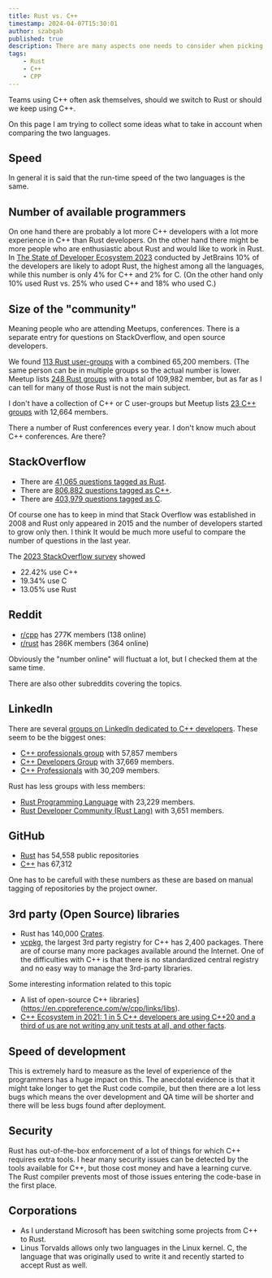 ```yaml
---
title: Rust vs. C++
timestamp: 2024-04-07T15:30:01
author: szabgab
published: true
description: There are many aspects one needs to consider when picking a programming language. Let me try to compare C++ and Rust.
tags:
    - Rust
    - C++
    - CPP
---
```


Teams using C++ often ask themselves, should we switch to Rust or should we keep using C++.

On this page I am trying to collect some ideas what to take in account when comparing the two languages.

## Speed

In general it is said that the run-time speed of the two languages is the same.

## Number of available programmers

On one hand there are probably a lot more C++ developers with a lot more experience in C++ than Rust developers.
On the other hand there might be more people who are enthusiastic about Rust and would like to work in Rust. In [The State of Developer Ecosystem 2023](https://www.jetbrains.com/lp/devecosystem-2023/)
conducted by JetBrains 10% of the developers are likely to adopt Rust, the highest among all the languages, while this number is only 4% for C++ and 2% for C.
(On the other hand only 10% used Rust vs. 25% who used C++ and 18% who used C.)

## Size of the "community"

Meaning people who are attending Meetups, conferences. There is a separate entry for questions on StackOverflow, and open source developers.

We found [113 Rust user-groups](/user-groups) with a combined 65,200 members. (The same person can be in multiple groups so the actual number is lower. Meetup lists [248 Rust groups](https://www.meetup.com/topics/rust/)
with a total of 109,982 member, but as far as I can tell for many of those Rust is not the main subject.

I don't have a collection of C++ or C user-groups but Meetup lists [23 C++ groups](https://www.meetup.com/topics/cpp/) with 12,664 members.

There a number of Rust conferences every year. I don't know much about C++ conferences. Are there?

## StackOverflow

* There are [41,065 questions tagged as Rust](https://stackoverflow.com/questions/tagged/rust).
* There are [806,882 questions tagged as C++](https://stackoverflow.com/questions/tagged/c%2b%2b).
* There are [403,979 questions tagged as C](https://stackoverflow.com/questions/tagged/c).

Of course one has to keep in mind that Stack Overflow was established in 2008 and Rust only appeared in 2015 and the number of developers started to grow only then. I think
It would be much more useful to compare the number of questions in the last year.

The [2023 StackOverflow survey](https://survey.stackoverflow.co/2023/) showed

* 22.42% use C++
* 19.34% use C
* 13.05% use Rust

## Reddit

* [r/cpp](https://www.reddit.com/r/cpp/) has 277K  members (138 online)
* [r/rust](https://www.reddit.com/r/rust/) has 286K  members (364 online)

Obviously the "number online" will fluctuat a lot, but I checked them at the same time.

There are also other subreddits covering the topics.


## LinkedIn

There are several [groups on LinkedIn dedicated to C++ developers](https://www.linkedin.com/search/results/groups/?keywords=c%2B%2B&origin=SWITCH_SEARCH_VERTICAL&sid=%3A%40*). These seem to be the biggest ones:

* [C++ professionals group](https://www.linkedin.com/groups/86782/) with 57,857 members
* [C++ Developers Group](https://www.linkedin.com/groups/86998/) with 37,669 members.
* [C++ Professionals](https://www.linkedin.com/groups/100895/) with 30,209 members.

Rust has less groups with less members:

* [Rust Programming Language](https://www.linkedin.com/groups/4973032/) with 23,229 members.
* [Rust Developer Community (Rust Lang)](https://www.linkedin.com/groups/12537155/) with 3,651 members.

## GitHub

* [Rust](https://github.com/topics/rust) has 54,558 public repositories
* [C++](https://github.com/topics/cpp) has 67,312

One has to be carefull with these numbers as these are based on manual tagging of repositories by the project owner.

## 3rd party (Open Source) libraries

* Rust has 140,000 [Crates](https://crates.io/).
* [vcpkg](https://vcpkg.io/en/packages.html), the largest 3rd party registry for C++ has 2,400 packages. There are of course many more packages available around the Internet. One of the difficulties with C++ is that there is no standardized central registry and no easy way to manage the 3rd-party libraries.

Some interesting information related to this topic

* A list of open-source C++ libraries](https://en.cppreference.com/w/cpp/links/libs).
* [C++ Ecosystem in 2021: 1 in 5 C++ developers are using C++20 and a third of us are not writing any unit tests at all, and other facts](https://blog.jetbrains.com/clion/2021/07/cpp-ecosystem-in-2021/).

## Speed of development

This is extremely hard to measure as the level of experience of the programmers has a huge impact on this.
The anecdotal evidence is that it might take longer to get the Rust code compile, but then there are a lot less bugs which means the over development and QA time
will be shorter and there will be less bugs found after deployment.


## Security

Rust has out-of-the-box enforcement of a lot of things for which C++ requires extra tools. I hear many security issues can be detected by the tools available for C++,
but those cost money and have a learning curve. The Rust compiler prevents most of those issues entering the code-base in the first place.

## Corporations

* As I understand Microsoft has been switching some projects from C++ to Rust.
* Linus Torvalds allows only two languages in the Linux kernel. C, the language that was originally used to write it and recently started to accept Rust as well.

